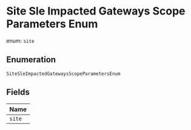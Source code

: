 
# Site Sle Impacted Gateways Scope Parameters Enum

enum: `site`

## Enumeration

`SiteSleImpactedGatewaysScopeParametersEnum`

## Fields

| Name |
|  --- |
| `site` |

